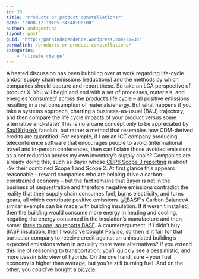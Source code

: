 ```yaml
---
id: 35
title: "Products or product constellations?"
date: '2008-12-19T05:34:48+00:00'
author: andagostino
layout: post
guid: 'http://pathindependence.wordpress.com/?p=35'
permalink: /products-or-product-constellations/
categories:
    - 'climate change'
---
```


A heated discussion has been bubbling over at work regarding life-cycle and/or supply chain emissions \[reductions\] and the methods by which companies should capture and report these. So take an LCA perspective of product X. You will begin and end with a set of processes, materials, and energies ‘consumed’ across the product’s life cycle – all positive emissions resulting in a net consumption of materials/energy. But what happens if you take a systems approach, charting a business-as-usual (BAU) trajectory, and then compare the life cycle impacts of your product versus some alternative end-state? This is no arcane concept only to be appreciated by [Saul Kripke’s](http://books.google.com/books?id=04CSCh06t0MC&dq=naming+and+necessity&pg=PP1&ots=1UqgNBp18J&source=bn&sig=mm7liPfrEiAMnkkJBVtlk8KGBMI&hl=en&sa=X&oi=book_result&resnum=4&ct=result) fanclub, but rather a method that resembles how CDM-derived credits are quantified. For example, if I am an ICT company producing teleconference software that encourages people to avoid (inter)national travel and in-person conferences, then can I claim those avoided emissions as a net reduction across my own inventory’s supply chain? Companies are already doing this, such as Bayer whose [CDP6 Scope 3 reporting](http://www.cdproject.net/carbon-disclosure-leadership-index.asp) is about -9x their combined Scope 1 and Scope 2. At first glance this appears reasonable – reward companies who are helping drive a carbon-constrained economy – but the fact remains that Bayer is not in the business of sequestration and therefore negative emissions contradict the reality that their supply chain consumes fuel, burns electricity, and turns gears, all which contribute positive emissions. ![BASF's Carbon Balance](https://i0.wp.com/www.basf.com/group/corporate/en/function/conversions:/publish/content/sustainability/environment/climate-protection/images/Klimaschutzgrafik_e.jpg?w=712)A similar example can be made with building insulation. If it weren’t installed, then the building would consume more energy in heating and cooling, negating the energy consumed in the insulation’s manufacture and then some: [three to one, so reports BASF](http://www.basf.com/group/corporate/en/content/sustainability/environment/climate-protection/carbon-balance). A counterargument: if I didn’t buy BASF insulation, then I would’ve bought Polyiso, so then is it fair for that particular company to receive credit against an uninsulated building’s expected emissions when in actuality there were alternatives? If you extend this line of reasoning to transportation, you’ll quickly see a pessimistic, and more pessimistic view of hybrids. On the one hand, sure – your fuel economy is higher than average, but you’re still burning fuel. And on the other, you could’ve bought a [bicycle](http://www.treehugger.com/files/2006/07/world_most_ener.php).
